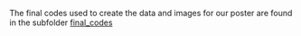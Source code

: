 
The final codes used to create the data and images for our poster are found in the subfolder [final_codes](final_codes)


